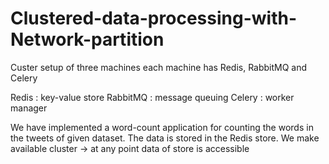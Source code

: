 # Clustered-data-processing-with-Network-partition

Custer setup of three machines
each machine has Redis, RabbitMQ and Celery

Redis : key-value store
RabbitMQ : message queuing
Celery : worker manager

We have implemented a word-count application for counting the words in the tweets of given dataset.
The data is stored in the Redis store. 
We make available cluster -> at any point data of store is accessible
